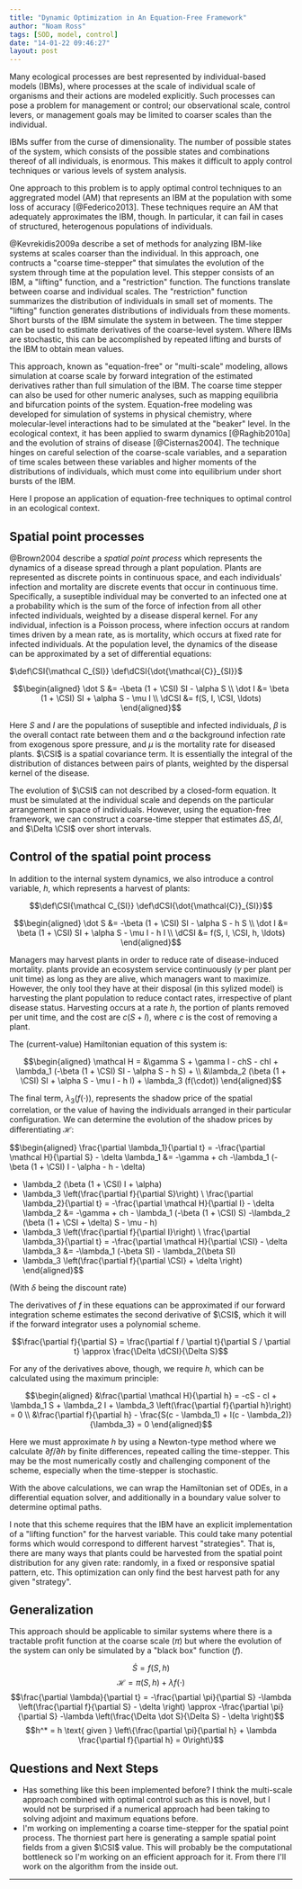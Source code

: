 ```yaml
---
title: "Dynamic Optimization in An Equation-Free Framework"
author: "Noam Ross"
tags: [SOD, model, control]
date: "14-01-22 09:46:27"
layout: post
--- 
```



Many ecological processes are best represented by individual-based
models (IBMs), where processes at the scale of individual scale of
organisms and their actions are modeled explicitly. Such processes can
pose a problem for management or control; our observational scale,
control levers, or management goals may be limited to coarser scales
than the individual.

IBMs suffer from the curse of dimensionality. The number of possible
states of the system, which consists of the possible states and
combinations thereof of all individuals, is enormous. This makes it
difficult to apply control techniques or various levels of system
analysis.

One approach to this problem is to apply optimal control techniques to
an aggregrated model (AM) that represents an IBM at the population with
some loss of accuracy [@Federico2013]. These techniques require an AM
that adequately approximates the IBM, though. In particular, it can fail
in cases of structured, heterogenous populations of individuals.

@Kevrekidis2009a describe a set of methods for analyzing IBM-like
systems at scales coarser than the individual. In this approach, one
contructs a "coarse time-stepper" that simulates the evolution of the
system through time at the population level. This stepper consists of an
IBM, a "lifting" function, and a "restriction" function. The functions
translate between coarse and individual scales. The "restriction"
function summarizes the distribution of individuals in small set of
moments. The "lifting" function generates distributions of individuals
from these moments. Short bursts of the IBM simulate the system in
between. The time stepper can be used to estimate derivatives of the
coarse-level system. Where IBMs are stochastic, this can be accomplished
by repeated lifting and bursts of the IBM to obtain mean values.

This approach, known as "equation-free" or "multi-scale" modeling,
allows simulation at coarse scale by forward integration of the
estimated derivatives rather than full simulation of the IBM. The coarse
time stepper can also be used for other numeric analyses, such as
mapping equilibria and bifurcation points of the system. Equation-free
modeling was developed for simulation of systems in physical chemistry,
where molecular-level interactions had to be simulated at the "beaker"
level. In the ecological context, it has been applied to swarm dynamics
[@Raghib2010a] and the evolution of strains of disease [@Cisternas2004].
The technique hinges on careful selection of the coarse-scale variables,
and a separation of time scales between these variables and higher
moments of the distributions of individuals, which must come into
equilibrium under short bursts of the IBM.

Here I propose an application of equation-free techniques to optimal
control in an ecological context.

Spatial point processes
-----------------------

@Brown2004 describe a *spatial point process* which represents the
dynamics of a disease spread through a plant population. Plants are
represented as discrete points in continuous space, and each
individuals' infection and mortality are discrete events that occur in
continuous time. Specifically, a suseptible individual may be converted
to an infected one at a probability which is the sum of the force of
infection from all other infected individuals, weighted by a disease
disperal kernel. For any individual, infection is a Poisson process,
where infection occurs at random times driven by a mean rate, as is
mortality, which occurs at fixed rate for infected individuals. At the
population level, the dynamics of the disease can be approximated by a
set of differential equations:

$\def\CSI{\mathcal C_{SI}} \def\dCSI{\dot{\mathcal{C}}_{SI}}$

$$\begin{aligned} 
  \dot S &= -\beta (1 + \CSI) SI - \alpha S \\
  \dot I &= \beta (1 + \CSI) SI + \alpha S - \mu I \\
  \dCSI &= f(S, I, \CSI, \ldots)
\end{aligned}$$

Here $S$ and $I$ are the populations of suseptible and infected
individuals, $\beta$ is the overall contact rate between them and
$\alpha$ the background infection rate from exogenous spore pressure,
and $\mu$ is the mortality rate for diseased plants. $\CSI$ is a spatial
covariance term. It is essentially the integral of the distribution of
distances between pairs of plants, weighted by the dispersal kernel of
the disease.

The evolution of $\CSI$ can not described by a closed-form equation. It
must be simulated at the individual scale and depends on the particular
arrangement in space of individuals. However, using the equation-free
framework, we can construct a coarse-time stepper that estimates
$\Delta S, \Delta I$, and $\Delta \CSI$ over short intervals.

Control of the spatial point process
------------------------------------

In addition to the internal system dynamics, we also introduce a control
variable, $h$, which represents a harvest of plants:

$$\def\CSI{\mathcal C_{SI}}
\def\dCSI{\dot{\mathcal{C}}_{SI}}$$

$$\begin{aligned} 
  \dot S &= -\beta (1 + \CSI) SI - \alpha S - h S \\
  \dot I &= \beta (1 + \CSI) SI + \alpha S - \mu I - h I \\
  \dCSI &= f(S, I, \CSI, h, \ldots)
\end{aligned}$$

Managers may harvest plants in order to reduce rate of disease-induced
mortality. plants provide an ecosystem service continuously ($\gamma$
per plant per unit time) as long as they are alive, which managers want
to maximize. However, the only tool they have at their disposal (in this
sylized model) is harvesting the plant population to reduce contact
rates, irrespective of plant disease status. Harvesting occurs at a rate
$h$, the portion of plants removed per unit time, and the cost are
$c(S+I)$, where $c$ is the cost of removing a plant.

The (current-value) Hamiltonian equation of this system is:

$$\begin{aligned}
  \mathcal H = &\gamma S + \gamma I - chS - chI + 
               \lambda_1 (-\beta (1 + \CSI) SI - \alpha S - h S) + \\
               &\lambda_2 (\beta (1 + \CSI) SI + \alpha S - \mu I - h I)  + 
               \lambda_3 (f(\cdot))
\end{aligned}$$

The final term, $\lambda_3 (f(\cdot))$, represents the shadow price of
the spatial correlation, or the value of having the individuals arranged
in their particular configuration. We can determine the evolution of the
shadow prices by differentiating $\mathcal H$:

$$\begin{aligned}
\frac{\partial \lambda_1}{\partial t} = 
  -\frac{\partial \mathcal H}{\partial S} - \delta \lambda_1 &=
  -\gamma + ch -\lambda_1 (-\beta (1 + \CSI) I - \alpha - h - \delta)
  - \lambda_2 (\beta (1 + \CSI) I + \alpha)
  - \lambda_3 \left(\frac{\partial f}{\partial S}\right) \\
\frac{\partial \lambda_2}{\partial t} = 
  -\frac{\partial \mathcal H}{\partial I} - \delta \lambda_2 &=
  -\gamma + ch - \lambda_1 (-\beta (1 + \CSI) S)
  -\lambda_2 (\beta (1 + \CSI + \delta) S - \mu - h)
  - \lambda_3 \left(\frac{\partial f}{\partial I}\right) \\
\frac{\partial \lambda_3}{\partial t} = 
  -\frac{\partial \mathcal H}{\partial \CSI} - \delta \lambda_3  &=
  -\lambda_1 (-\beta SI) - \lambda_2(\beta SI)
  - \lambda_3 \left(\frac{\partial f}{\partial \CSI} + \delta \right)
\end{aligned}$$

(With $\delta$ being the discount rate)

The derivatives of $f$ in these equations can be approximated if our
forward integration scheme estimates the second derivative of $\CSI$,
which it will if the forward integrator uses a polynomial scheme.

$$\frac{\partial f}{\partial S} = 
  \frac{\partial f / \partial t}{\partial S / \partial t}  \approx
  \frac{\Delta \dCSI}{\Delta S}$$

For any of the derivatives above, though, we require $h$, which can be
calculated using the maximum principle:

$$\begin{aligned}
    &\frac{\partial \mathcal H}{\partial h} = -cS - cI + \lambda_1 S + \lambda_2 I + 
    \lambda_3 \left(\frac{\partial f}{\partial h}\right) = 0 \\
    &\frac{\partial f}{\partial h} -
    \frac{S(c - \lambda_1) + I(c - \lambda_2)}{\lambda_3} = 0
\end{aligned}$$

Here we must approximate $h$ by using a Newton-type method where we
calculate $\partial f / \partial h$ by finite differences, repeated
calling the time-stepper. This may be the most numerically costly and
challenging component of the scheme, especially when the time-stepper is
stochastic.

With the above calculations, we can wrap the Hamiltonian set of ODEs, in
a differential equation solver, and additionally in a boundary value
solver to determine optimal paths.

I note that this scheme requires that the IBM have an explicit
implementation of a "lifting function" for the harvest variable. This
could take many potential forms which would correspond to different
harvest "strategies". That is, there are many ways that plants could be
harvested from the spatial point distribution for any given rate:
randomly, in a fixed or responsive spatial pattern, etc. This
optimization can only find the best harvest path for any given
"strategy".

Generalization
--------------

This approach should be applicable to similar systems where there is a
tractable profit function at the coarse scale $(\pi)$ but where the
evolution of the system can only be simulated by a "black box" function
$(f)$.

$$\dot S = f(S, h)$$ $$\mathcal H = \pi(S, h) + \lambda f(\cdot)$$
$$\frac{\partial \lambda}{\partial t} = 
  -\frac{\partial \pi}{\partial S} 
  -\lambda \left(\frac{\partial f}{\partial S} - \delta \right)
  \approx -\frac{\partial \pi}{\partial S} 
  -\lambda \left(\frac{\Delta \dot S}{\Delta S} - \delta \right)$$
$$h^* = h \text{ given } \left\{\frac{\partial \pi}{\partial h} + \lambda \frac{\partial f}{\partial h} = 0\right\}$$

Questions and Next Steps
------------------------

-   Has something like this been implemented before? I think the
    multi-scale approach combined with optimal control such as this is
    novel, but I would not be surprised if a numerical approach had been
    taking to solving adjoint and maximum equations before.
-   I'm working on implementing a coarse time-stepper for the spatial
    point process. The thorniest part here is generating a sample
    spatial point fields from a given $\CSI$ value. This will probably
    be the computational bottleneck so I'm working on an efficient
    approach for it. From there I'll work on the algorithm from the
    inside out.

* * * * *
